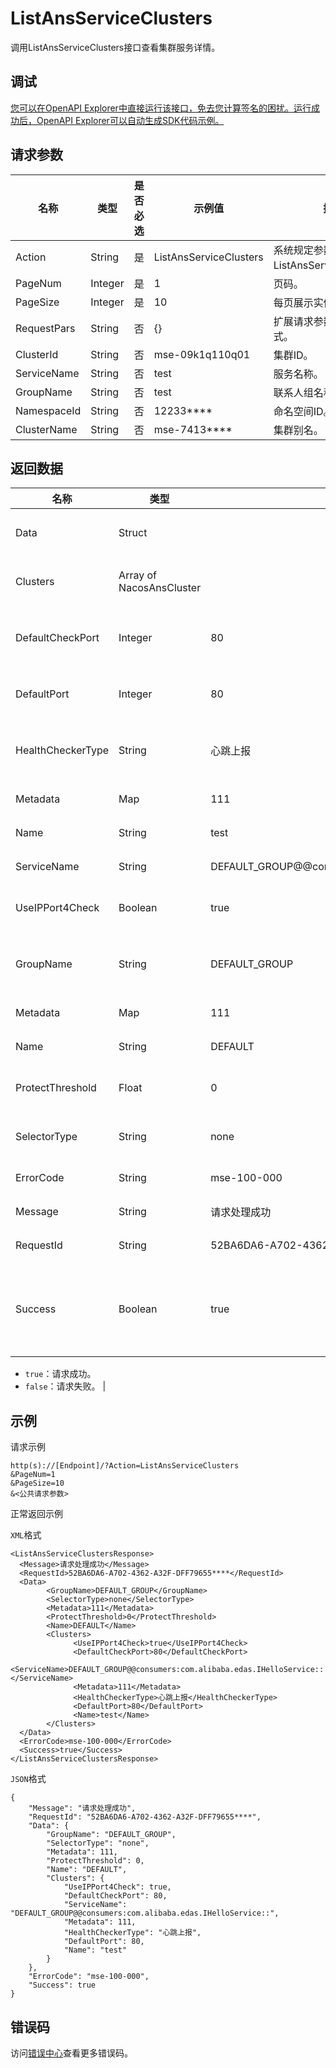 # ListAnsServiceClusters

调用ListAnsServiceClusters接口查看集群服务详情。

## 调试

[您可以在OpenAPI Explorer中直接运行该接口，免去您计算签名的困扰。运行成功后，OpenAPI Explorer可以自动生成SDK代码示例。](https://api.aliyun.com/#product=mse&api=ListAnsServiceClusters&type=RPC&version=2019-05-31)

## 请求参数

|名称|类型|是否必选|示例值|描述|
|--|--|----|---|--|
|Action|String|是|ListAnsServiceClusters|系统规定参数，取值：ListAnsServiceClusters。 |
|PageNum|Integer|是|1|页码。 |
|PageSize|Integer|是|10|每页展示实例数。 |
|RequestPars|String|否|\{\}|扩展请求参数，JSON格式。 |
|ClusterId|String|否|mse-09k1q110q01|集群ID。 |
|ServiceName|String|否|test|服务名称。 |
|GroupName|String|否|test|联系人组名称。 |
|NamespaceId|String|否|12233\*\*\*\*|命名空间ID。 |
|ClusterName|String|否|mse-7413\*\*\*\*|集群别名。 |

## 返回数据

|名称|类型|示例值|描述|
|--|--|---|--|
|Data|Struct| |数据概览。 |
|Clusters|Array of NacosAnsCluster| |集群信息。 |
|DefaultCheckPort|Integer|80|默认检查端口。 |
|DefaultPort|Integer|80|默认端口。 |
|HealthCheckerType|String|心跳上报|健康检查类型。 |
|Metadata|Map|111|元数据。 |
|Name|String|test|名称。 |
|ServiceName|String|DEFAULT\_GROUP@@consumers:com.alibaba.edas.IHelloService::|服务名。 |
|UseIPPort4Check|Boolean|true|开启IP校验。 |
|GroupName|String|DEFAULT\_GROUP|联系人组名称。 |
|Metadata|Map|111|元数据。 |
|Name|String|DEFAULT|名称。 |
|ProtectThreshold|Float|0|保护阈值。 |
|SelectorType|String|none|选举模式。 |
|ErrorCode|String|mse-100-000|错误码。 |
|Message|String|请求处理成功|信息。 |
|RequestId|String|52BA6DA6-A702-4362-A32F-DFF79655\*\*\*\*|请求ID。 |
|Success|Boolean|true|请求结果，取值如下：

 -   `true`：请求成功。
-   `false`：请求失败。 |

## 示例

请求示例

```
http(s)://[Endpoint]/?Action=ListAnsServiceClusters
&PageNum=1
&PageSize=10
&<公共请求参数>
```

正常返回示例

`XML`格式

```
<ListAnsServiceClustersResponse>
  <Message>请求处理成功</Message>
  <RequestId>52BA6DA6-A702-4362-A32F-DFF79655****</RequestId>
  <Data>
        <GroupName>DEFAULT_GROUP</GroupName>
        <SelectorType>none</SelectorType>
        <Metadata>111</Metadata>
        <ProtectThreshold>0</ProtectThreshold>
        <Name>DEFAULT</Name>
        <Clusters>
              <UseIPPort4Check>true</UseIPPort4Check>
              <DefaultCheckPort>80</DefaultCheckPort>
              <ServiceName>DEFAULT_GROUP@@consumers:com.alibaba.edas.IHelloService::</ServiceName>
              <Metadata>111</Metadata>
              <HealthCheckerType>心跳上报</HealthCheckerType>
              <DefaultPort>80</DefaultPort>
              <Name>test</Name>
        </Clusters>
  </Data>
  <ErrorCode>mse-100-000</ErrorCode>
  <Success>true</Success>
</ListAnsServiceClustersResponse>
```

`JSON`格式

```
{
    "Message": "请求处理成功",
    "RequestId": "52BA6DA6-A702-4362-A32F-DFF79655****",
    "Data": {
        "GroupName": "DEFAULT_GROUP",
        "SelectorType": "none",
        "Metadata": 111,
        "ProtectThreshold": 0,
        "Name": "DEFAULT",
        "Clusters": {
            "UseIPPort4Check": true,
            "DefaultCheckPort": 80,
            "ServiceName": "DEFAULT_GROUP@@consumers:com.alibaba.edas.IHelloService::",
            "Metadata": 111,
            "HealthCheckerType": "心跳上报",
            "DefaultPort": 80,
            "Name": "test"
        }
    },
    "ErrorCode": "mse-100-000",
    "Success": true
}
```

## 错误码

访问[错误中心](https://error-center.aliyun.com/status/product/mse)查看更多错误码。

